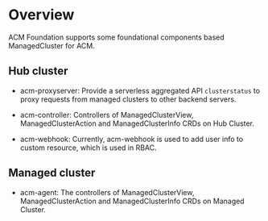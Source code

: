 
# Overview

ACM Foundation supports some foundational components based ManagedCluster for ACM.

## Hub cluster

* acm-proxyserver: Provide a serverless aggregated API `clusterstatus` to proxy requests from managed clusters to other backend servers.

* acm-controller: Controllers of ManagedClusterView, ManagedClusterAction and ManagedClusterInfo CRDs on Hub Cluster.

* acm-webhook: Currently, acm-webhook is used to add user info to custom resource, which is used in RBAC.

## Managed cluster

* acm-agent: The controllers of ManagedClusterView, ManagedClusterAction and ManagedClusterInfo CRDs on Managed Cluster.
